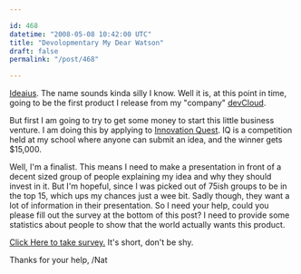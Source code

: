 ```yaml
---

id: 468
datetime: "2008-05-08 10:42:00 UTC"
title: "Devolopmentary My Dear Watson"
draft: false
permalink: "/post/468"

---
```


<a href="http://ideaius.com">Ideaius</a>. The name sounds kinda silly I know. Well it is, at this point in time, going to be the first product I release from my "company" <a href="http://devcloud.org">devCloud</a>. 

But first I am going to try to get some money to start this little business venture. I am doing this by applying to <a href="http://www.iq.innovationq.org/">Innovation Quest</a>. IQ is a competition held at my school where anyone can submit an idea, and the winner gets $15,000. 

Well, I'm a finalist. This means I need to make a presentation in front of a decent sized group of people explaining my idea and why they should invest in it. But I'm hopeful, since I was picked out of 75ish groups to be in the top 15, which ups my chances just a wee bit. Sadly though, they want a lot of information in their presentation. So I need your help, could you please fill out the survey at the bottom of this post? I need to provide some statistics about people to show that the world actually wants this product.

<a href="http://www.surveymonkey.com/s.aspx?sm=0aE6GwgsnG56onxdv_2bbiOA_3d_3d">Click Here to take survey.</a> It's short, don't be shy.

Thanks for your help,
/Nat


